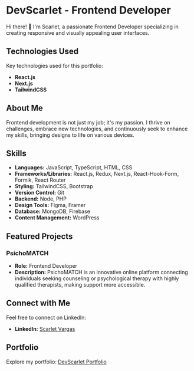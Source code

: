 # DevScarlet - Frontend Developer

Hi there! 👋 I'm Scarlet, a passionate Frontend Developer specializing in creating responsive and visually appealing user interfaces.

## Technologies Used

Key technologies used for this portfolio:

- **React.js**
- **Next.js**
- **TailwindCSS**

## About Me

Frontend development is not just my job; it's my passion. I thrive on challenges, embrace new technologies, and continuously seek to enhance my skills, bringing designs to life on various devices.

## Skills

- **Languages:** JavaScript, TypeScript, HTML, CSS
- **Frameworks/Libraries:** React.js, Redux, Next.js, React-Hook-Form, Formik, React Router
- **Styling:** TailwindCSS, Bootstrap
- **Version Control:** Git
- **Backend:** Node, PHP
- **Design Tools:** Figma, Framer
- **Database:** MongoDB, Firebase
- **Content Management:** WordPress

## Featured Projects

### PsichoMATCH

- **Role:** Frontend Developer
- **Description:** PsichoMATCH is an innovative online platform connecting individuals seeking counseling or psychological therapy with highly qualified therapists, making support more accessible.

## Connect with Me

Feel free to connect on LinkedIn:

- **LinkedIn:** [Scarlet Vargas](https://www.linkedin.com/in/scarletvargas-systems-engineer/)

## Portfolio

Explore my portfolio: [DevScarlet Portfolio](https://devscarlet.vercel.app/)